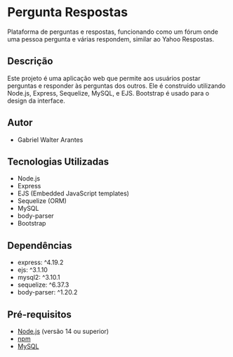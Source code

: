 # Pergunta Respostas

Plataforma de perguntas e respostas, funcionando como um fórum onde uma pessoa pergunta e várias respondem, similar ao Yahoo Respostas.

## Descrição

Este projeto é uma aplicação web que permite aos usuários postar perguntas e responder às perguntas dos outros. Ele é construído utilizando Node.js, Express, Sequelize, MySQL, e EJS. Bootstrap é usado para o design da interface.

## Autor

- Gabriel Walter Arantes

## Tecnologias Utilizadas

- Node.js
- Express
- EJS (Embedded JavaScript templates)
- Sequelize (ORM)
- MySQL
- body-parser
- Bootstrap

## Dependências

- express: ^4.19.2
- ejs: ^3.1.10
- mysql2: ^3.10.1
- sequelize: ^6.37.3
- body-parser: ^1.20.2

## Pré-requisitos

- [Node.js](https://nodejs.org/) (versão 14 ou superior)
- [npm](https://www.npmjs.com/)
- [MySQL](https://www.mysql.com/)
